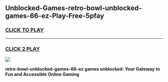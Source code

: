 
## Unblocked-Games-retro-bowl-unblocked-games-66-ez-Play-Free-5pfay
<h3>
<a href="https://premium76.site?title=retro-bowl-unblocked-games-66-ez&ref=10A">CLICK TO PLAY</a></h3>
<hr>

<h3>
<a href="https://premium76.site?title=retro-bowl-unblocked-games-66-ez&ref=10A">CLICK 2 PLAY</a>
  
</h3>

<a href="https://premium76.site?title=retro-bowl-unblocked-games-66-ez&ref=10A"><img src="https://clearcache.store/games.png"></a>


**retro-bowl-unblocked-games-66-ez games unblocked: Your Gateway to Fun and Accessible Online Gaming**
